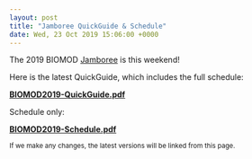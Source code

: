 ```yaml
---
layout: post
title: "Jamboree QuickGuide & Schedule"
date: Wed, 23 Oct 2019 15:06:00 +0000
---
```


The 2019 BIOMOD [Jamboree](/jamboree/) is this weekend!

Here is the latest QuickGuide, which includes the full schedule:

<strong>[BIOMOD2019-QuickGuide.pdf](/jamboree/BIOMOD2019-QuickGuide.pdf)</strong>

Schedule only:

<strong>[BIOMOD2019-Schedule.pdf](/jamboree/BIOMOD2019-Schedule.pdf)</strong>

<small>If we make any changes, the latest versions will be linked from this page.</small>